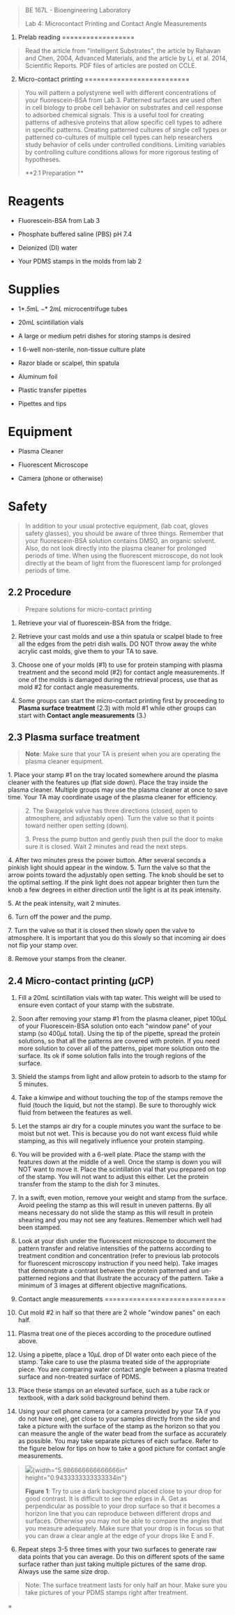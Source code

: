 > BE 167L - Bioengineering Laboratory
>
> Lab 4: Microcontact Printing and Contact Angle Measurements

1. Prelab reading 
==================

> Read the article from \"Intelligent Substrates\", the article by
> Rahavan and Chen, 2004, Advanced Materials, and the article by Li, et
> al. 2014, Scientific Reports. PDF files of articles are posted on
> CCLE.

2. Micro-contact printing 
==========================

> You will pattern a polystyrene well with different concentrations of
> your fluorescein-BSA from Lab 3. Patterned surfaces are used often in
> cell biology to probe cell behavior on substrates and cell response to
> adsorbed chemical signals. This is a useful tool for creating patterns
> of adhesive proteins that allow specific cell types to adhere in
> specific patterns. Creating patterned cultures of single cell types or
> patterned co-cultures of multiple cell types can help researchers
> study behavior of cells under controlled conditions. Limiting
> variables by controlling culture conditions allows for more rigorous
> testing of hypotheses.
>
> **2.1 Preparation **

Reagents 
=========

-   Fluorescein-BSA from Lab 3

-   Phosphate buffered saline (PBS) pH 7.4

-   Deionized (DI) water

-   Your PDMS stamps in the molds from lab 2

Supplies 
=========

-   1*.*5*mL −* 2*mL* microcentrifuge tubes

-   20*mL* scintillation vials

-   A large or medium petri dishes for storing stamps is desired

-   1 6-well non-sterile, non-tissue culture plate

-   Razor blade or scalpel, thin spatula

-   Aluminum foil

-   Plastic transfer pipettes

-   Pipettes and tips

Equipment 
==========

-   Plasma Cleaner

-   Fluorescent Microscope

-   Camera (phone or otherwise)

Safety 
=======

> In addition to your usual protective equipment, (lab coat, gloves
> safety glasses), you should be aware of three things. Remember that
> your fluorescein-BSA solution contains DMSO, an organic solvent. Also,
> do not look directly into the plasma cleaner for prolonged periods of
> time. When using the fluorescent microscope, do not look directly at
> the beam of light from the fluorescent lamp for prolonged periods of
> time.

2.2 Procedure 
--------------

> Prepare solutions for micro-contact printing

1.  Retrieve your vial of fluorescein-BSA from the fridge.

2.  Retrieve your cast molds and use a thin spatula or scalpel blade to
    free all the edges from the petri dish walls. DO NOT throw away the
    white acrylic cast molds, give them to your TA to save.

3.  Choose one of your molds (\#1) to use for protein stamping with
    plasma treatment and the second mold (\#2) for contact angle
    measurements. If one of the molds is damaged during the retrieval
    process, use that as mold \#2 for contact angle measurements.

4.  Some groups can start the micro-contact printing first by proceeding
    to **Plasma surface treatment** (2.3) with mold \#1 while other
    groups can start with **Contact angle measurements** (3.)

2.3 Plasma surface treatment 
-----------------------------

> **Note**: Make sure that your TA is present when you are operating the
> plasma cleaner equipment.

1\. Place your stamp \#1 on the tray located somewhere around the plasma
cleaner with the features up (flat side down). Place the tray inside the
plasma cleaner. Multiple groups may use the plasma cleaner at once to
save time. Your TA may coordinate usage of the plasma cleaner for
efficiency.

> 2\. The Swagelok valve has three directions (closed, open to atmosphere,
> and adjustably open). Turn the valve so that it points toward neither
> open setting (down).
>
> 3\. Press the pump button and gently push then pull the door to make sure
> it is closed. Wait 2 minutes and read the next steps.

4\. After two minutes press the power button. After several seconds a
pinkish light should appear in the window. 5. Turn the valve so that the
arrow points toward the adjustably open setting. The knob should be set
to the optimal setting. If the pink light does not appear brighter then
turn the knob a few degrees in either direction until the light is at
its peak intensity.

5\. At the peak intensity, wait 2 minutes.

6\. Turn off the power and the pump.

7\. Turn the valve so that it is closed then slowly open the valve to
atmosphere. It is important that you do this slowly so that incoming air
does not flip your stamp over.

8\. Remove your stamps from the cleaner.

2.4 Micro-contact printing (*µ*CP) 
-----------------------------------

1.  Fill a 20*mL* scintillation vials with tap water. This weight will
    be used to ensure even contact of your stamp with the substrate.

2.  Soon after removing your stamp \#1 from the plasma cleaner, pipet
    100*µL* of your Fluorescein-BSA solution onto each "window pane" of
    your stamp (so 400*µL* total). Using the tip of the pipette, spread
    the protein solutions, so that all the patterns are covered with
    protein. If you need more solution to cover all of the patterns,
    pipet more solution onto the surface. Its ok if some solution falls
    into the trough regions of the surface.

3.  Shield the stamps from light and allow protein to adsorb to the
    stamp for 5 minutes.

4.  Take a kimwipe and without touching the top of the stamps remove the
    fluid (touch the liquid, but not the stamp). Be sure to thoroughly
    wick fluid from between the features as well.

5.  Let the stamps air dry for a couple minutes you want the surface to
    be moist but not wet. This is because you do not want excess fluid
    while stamping, as this will negatively influence your protein
    stamping.

6.  You will be provided with a 6-well plate. Place the stamp with the
    features down at the middle of a well. Once the stamp is down you
    will NOT want to move it. Place the scintillation vial that you
    prepared on top of the stamp. You will not want to adjust this
    either. Let the protein transfer from the stamp to the dish for 3
    minutes.

7.  In a swift, even motion, remove your weight and stamp from the
    surface. Avoid peeling the stamp as this will result in uneven
    patterns. By all means necessary do not slide the stamp as this will
    result in protein shearing and you may not see any features.
    Remember which well had been stamped.

8.  Look at your dish under the fluorescent microscope to document the
    pattern transfer and relative intensities of the patterns according
    to treatment condition and concentration (refer to previous lab
    protocols for fluorescent microscopy instruction if you need help).
    Take images that demonstrate a contrast between the protein
    patterned and un-patterned regions and that illustrate the accuracy
    of the pattern. Take a minimum of 3 images at different objective
    magnifications.

3. Contact angle measurements 
==============================

1.  Cut mold \#2 in half so that there are 2 whole "window panes" on
    each half.

2.  Plasma treat one of the pieces according to the procedure outlined
    above.

3.  Using a pipette, place a 10*µL* drop of DI water onto each piece of
    the stamp. Take care to use the plasma treated side of the
    appropriate piece. You are comparing water contact angle between a
    plasma treated surface and non-treated surface of PDMS.

4.  Place these stamps on an elevated surface, such as a tube rack or
    textbook, with a dark solid background behind them.

5.  Using your cell phone camera (or a camera provided by your TA if you
    do not have one), get close to your samples directly from the side
    and take a picture with the surface of the stamp as the horizon so
    that you can measure the angle of the water bead from the surface as
    accurately as possible. You may take separate pictures of each
    surface. Refer to the figure below for tips on how to take a good
    picture for contact angle measurements.

> ![](media/image1.jpg){width="5.986666666666666in"
> height="0.9433333333333334in"}
>
> **Figure 1**: Try to use a dark background placed close to your drop
> for good contrast. It is difficult to see the edges in A. Get as
> perpendicular as possible to your drop surface so that it becomes a
> horizon line that you can reproduce between different drops and
> surfaces. Otherwise you may not be able to compare the angles that you
> measure adequately. Make sure that your drop is in focus so that you
> can draw a clear angle at the edge of your drops like E and F.

6.  Repeat steps 3-5 three times with your two surfaces to generate raw
    data points that you can average. Do this on different spots of the
    same surface rather than just taking multiple pictures of the same
    drop. Always use the same size drop.

> Note: The surface treatment lasts for only half an hour. Make sure you
> take pictures of your PDMS stamps right after treatment.

 
=
